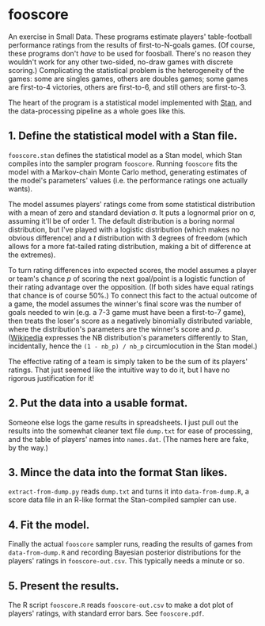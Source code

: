 fooscore
========

An exercise in Small Data. These programs estimate players' table-football performance ratings from the results of first-to-N-goals games. (Of course, these programs don't *have* to be used for foosball. There's no reason they wouldn't work for any other two-sided, no-draw games with discrete scoring.) Complicating the statistical problem is the heterogeneity of the games: some are singles games, others are doubles games; some games are first-to-4 victories, others are first-to-6, and still others are first-to-3.

The heart of the program is a statistical model implemented with [Stan](http://mc-stan.org/), and the data-processing pipeline as a whole goes like this.

## 1. Define the statistical model with a Stan file.

`fooscore.stan` defines the statistical model as a Stan model, which Stan compiles into the sampler program `fooscore`. Running `fooscore` fits the model with a Markov-chain Monte Carlo method, generating estimates of the model's parameters' values (i.e. the performance ratings one actually wants).

The model assumes players' ratings come from some statistical distribution with a mean of zero and standard deviation &sigma;. It puts a lognormal prior on &sigma;, assuming it'll be of order 1. The default distribution is a boring normal distribution, but I've played with a logistic distribution (which makes no obvious difference) and a *t* distribution with 3 degrees of freedom (which allows for a more fat-tailed rating distribution, making a bit of difference at the extremes).

To turn rating differences into expected scores, the model assumes a player or team's chance *p* of scoring the next goal/point is a logistic function of their rating advantage over the opposition. (If both sides have equal ratings that chance is of course 50%.) To connect this fact to the actual outcome of a game, the model assumes the winner's final score was the number of goals needed to win (e.g. a 7-3 game must have been a first-to-7 game), then treats the loser's score as a negatively binomially distributed variable, where the distribution's parameters are the winner's score and *p*. ([Wikipedia](https://en.wikipedia.org/wiki/Negative_binomial_distribution) expresses the NB distribution's parameters differently to Stan, incidentally, hence the ``(1 - nb_p) / nb_p`` circumlocution in the Stan model.)

The effective rating of a team is simply taken to be the sum of its players' ratings. That just seemed like the intuitive way to do it, but I have no rigorous justification for it!

## 2. Put the data into a usable format.

Someone else logs the game results in spreadsheets. I just pull out the results into the somewhat cleaner text file `dump.txt` for ease of processing, and the table of players' names into `names.dat`. (The names here are fake, by the way.)

## 3. Mince the data into the format Stan likes.

`extract-from-dump.py` reads `dump.txt` and turns it into `data-from-dump.R`, a score data file in an R-like format the Stan-compiled sampler can use.

## 4. Fit the model.

Finally the actual `fooscore` sampler runs, reading the results of games from `data-from-dump.R` and recording Bayesian posterior distributions for the players' ratings in `fooscore-out.csv`. This typically needs a minute or so.

## 5. Present the results.

The R script `fooscore.R` reads `fooscore-out.csv` to make a dot plot of players' ratings, with standard error bars. See `fooscore.pdf`.
